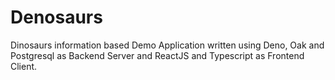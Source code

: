 # Denosaurs
Dinosaurs information based Demo Application written using Deno, Oak and Postgresql as Backend Server and ReactJS and Typescript as Frontend Client.
